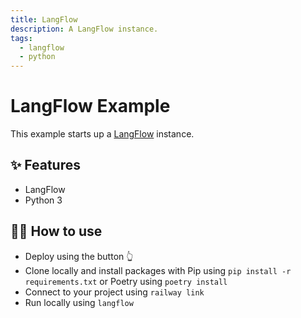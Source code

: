 ```yaml
---
title: LangFlow
description: A LangFlow instance.
tags:
  - langflow
  - python
---
```


# LangFlow Example

This example starts up a [LangFlow](https://github.com/logspace-ai/langflow.git) instance.

<!-- [![Deploy on Railway](https://railway.app/button.svg)]() -->
## ✨ Features

- LangFlow
- Python 3

## 💁‍♀️ How to use

- Deploy using the button 👆
- Clone locally and install packages with Pip using `pip install -r requirements.txt` or Poetry using `poetry install`
- Connect to your project using `railway link`
- Run locally using `langflow`
